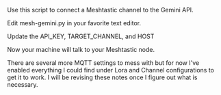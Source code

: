 Use this script to connect a Meshtastic channel to the Gemini API.

Edit mesh-gemini.py in your favorite text editor.

Update the API_KEY, TARGET_CHANNEL, and HOST

Now your machine will talk to your Meshtastic node. 

There are several more MQTT settings to mess with but for now I've enabled everything I could find under Lora and Channel configurations to get it to work.
I will be revising these notes once I figure out what is necessary.
